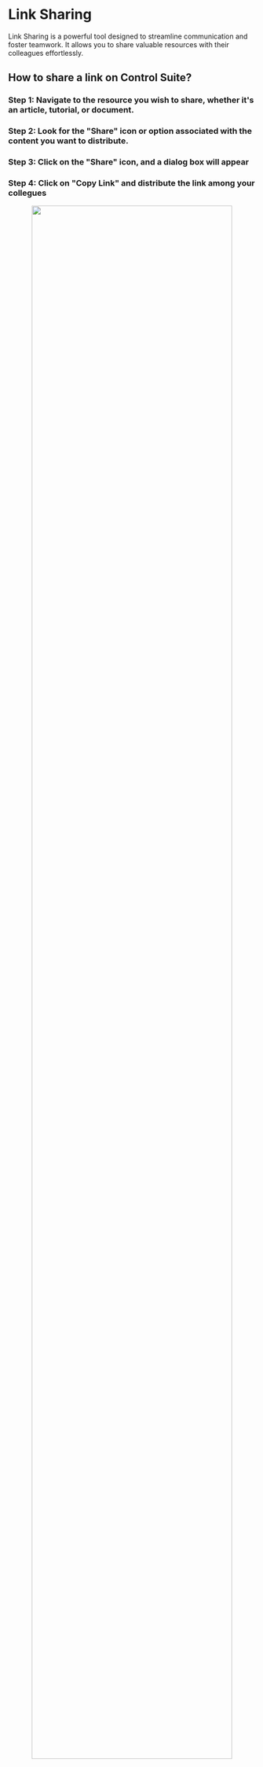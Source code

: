 # Link Sharing 

Link Sharing is a powerful tool designed to streamline communication and foster teamwork. It allows you to share valuable resources with their colleagues effortlessly.

## How to share a link on Control Suite?

### Step 1: Navigate to the resource you wish to share, whether it's an **article**, **tutorial**, or **document**.

### Step 2: Look for the "Share" icon or option associated with the content you want to distribute.

### Step 3: Click on the "Share" icon, and a dialog box will appear

### Step 4: Click on "Copy Link" and distribute the link among your collegues 

<p align="center"><img src="https://i.imgur.com/wwHhhe3.gif" width="90%"></p>


## Sharing permissions 

Our platform operates on a role-based access system, meaning that each team member is assigned specific roles with predefined permissions. Link Sharing is limited to those team members who have the appropriate permissions to access and view content associated with a product line. 

This ensures only authorized individuals can participate in knowledge-sharing, preventing unauthorized access. If you receive a link from a colleague and you don't have access to view it, the following screen will be displayed:

<p align="center"><img src="https://i.imgur.com/5cCT2eY.png" width="90%"></p>


## How to share a link on the Native Assistant?

### Step 1: Navigate to the resource you wish to share, whether it's an **article**, **tutorial**, or **document**.

### Step 2: 
Click on the ![Add tag](https://i.imgur.com/ik3QJDO.jpg){ width="300" } "Share" icon, and distribute the link among your collegues

<p align="center"><img src="https://i.imgur.com/5Z71FC7.gif" width="30%"></p>

## Sharing permissions 

 If you receive a link from a colleague and you don't have access to view it, the following screen will be displayed:

 <p align="center"><img src="" width="30%"></p>




